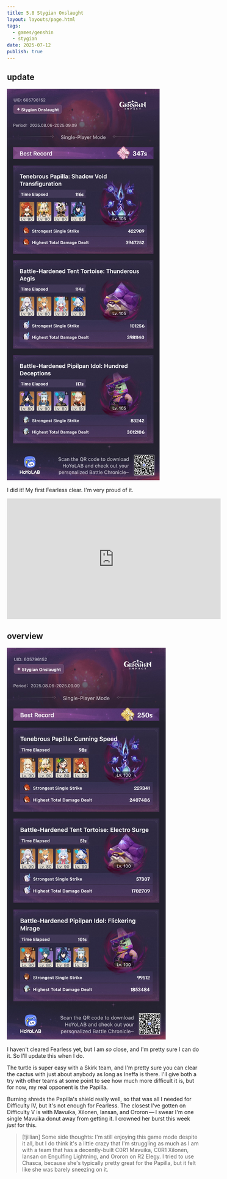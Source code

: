 ```yaml
---
title: 5.8 Stygian Onslaught
layout: layouts/page.html
tags:
  - games/genshin
  - stygian
date: 2025-07-12
publish: true
---
```

## update
![Stygian Onslaught Overview](./photos/5-8-updated_so.jpeg)

I did it! My first Fearless clear. I'm very proud of it.

<iframe width="560" height="315" src="https://www.youtube.com/embed/6ZSZ2_RNQag?si=7ELcVm9QLTlA1JuM" title="YouTube video player" frameborder="0" allow="accelerometer; autoplay; clipboard-write; encrypted-media; gyroscope; picture-in-picture; web-share" referrerpolicy="strict-origin-when-cross-origin" allowfullscreen></iframe>

## overview
![Sygian Onslaught Overview](./photos/5-8_so.jpeg)

I haven't cleared Fearless yet, but I am *so* close, and I'm pretty sure I can do it. So I'll update this when I do.

The turtle is super easy with a Skirk team, and I'm pretty sure you can clear the cactus with just about anybody as long as Ineffa is there. I'll give both a try with other teams at some point to see how much more difficult it is, but for now, my real opponent is the Papilla. 

Burning shreds the Papilla's shield really well, so that was all I needed for Difficulty IV, but it's not enough for Fearless. The closest I've gotten on Difficulty V is with Mavuika, Xilonen, Iansan, and Ororon — I swear I'm one single Mavuika donut away from getting it. I crowned her burst this week *just* for this.

> [!jillian]
> Some side thoughts: I'm still enjoying this game mode despite it all, but I do think it's a little crazy that I'm struggling as much as I am with a team that has a decently-built C0R1 Mavuika, C0R1 Xilonen, Iansan on Engulfing Lightning, and Ororon on R2 Elegy. I tried to use Chasca, because she's typically pretty great for the Papilla, but it felt like she was barely sneezing on it.

